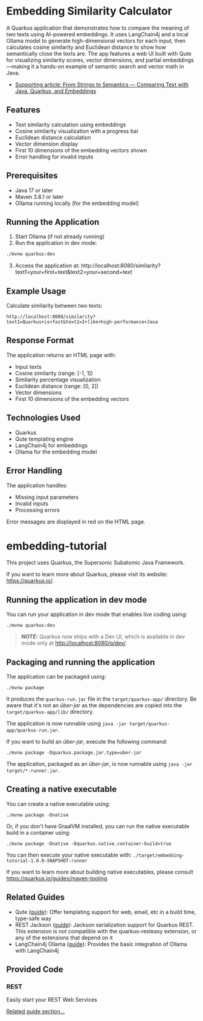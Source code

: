 # Embedding Similarity Calculator

A Quarkus application that demonstrates how to compare the meaning of two texts using AI-powered embeddings. It uses LangChain4j and a local Ollama model to generate high-dimensional vectors for each input, then calculates cosine similarity and Euclidean distance to show how semantically close the texts are. The app features a web UI built with Qute for visualizing similarity scores, vector dimensions, and partial embeddings—making it a hands-on example of semantic search and vector math in Java.

- [Supporting article: From Strings to Semantics — Comparing Text with Java, Quarkus, and Embeddings](https://myfear.substack.com/p/java-quarkus-text-embeddings-similarity)

## Features

- Text similarity calculation using embeddings
- Cosine similarity visualization with a progress bar
- Euclidean distance calculation
- Vector dimension display
- First 10 dimensions of the embedding vectors shown
- Error handling for invalid inputs

## Prerequisites

- Java 17 or later
- Maven 3.8.1 or later
- Ollama running locally (for the embedding model)

## Running the Application

1. Start Ollama (if not already running)
2. Run the application in dev mode:
```bash
./mvnw quarkus:dev
```

3. Access the application at: http://localhost:8080/similarity?text1=your+first+text&text2=your+second+text

## Example Usage

Calculate similarity between two texts:
```
http://localhost:8080/similarity?text1=Quarkus+is+fast&text2=I+like+high-performance+Java
```

## Response Format

The application returns an HTML page with:
- Input texts
- Cosine similarity (range: [-1, 1])
- Similarity percentage visualization
- Euclidean distance (range: [0, 2])
- Vector dimensions
- First 10 dimensions of the embedding vectors

## Technologies Used

- Quarkus
- Qute templating engine
- LangChain4j for embeddings
- Ollama for the embedding model

## Error Handling

The application handles:
- Missing input parameters
- Invalid inputs
- Processing errors

Error messages are displayed in red on the HTML page.

# embedding-tutorial

This project uses Quarkus, the Supersonic Subatomic Java Framework.

If you want to learn more about Quarkus, please visit its website: <https://quarkus.io/>.

## Running the application in dev mode

You can run your application in dev mode that enables live coding using:

```shell script
./mvnw quarkus:dev
```

> **_NOTE:_**  Quarkus now ships with a Dev UI, which is available in dev mode only at <http://localhost:8080/q/dev/>.

## Packaging and running the application

The application can be packaged using:

```shell script
./mvnw package
```

It produces the `quarkus-run.jar` file in the `target/quarkus-app/` directory.
Be aware that it's not an _über-jar_ as the dependencies are copied into the `target/quarkus-app/lib/` directory.

The application is now runnable using `java -jar target/quarkus-app/quarkus-run.jar`.

If you want to build an _über-jar_, execute the following command:

```shell script
./mvnw package -Dquarkus.package.jar.type=uber-jar
```

The application, packaged as an _über-jar_, is now runnable using `java -jar target/*-runner.jar`.

## Creating a native executable

You can create a native executable using:

```shell script
./mvnw package -Dnative
```

Or, if you don't have GraalVM installed, you can run the native executable build in a container using:

```shell script
./mvnw package -Dnative -Dquarkus.native.container-build=true
```

You can then execute your native executable with: `./target/embedding-tutorial-1.0.0-SNAPSHOT-runner`

If you want to learn more about building native executables, please consult <https://quarkus.io/guides/maven-tooling>.

## Related Guides

- Qute ([guide](https://quarkus.io/guides/qute)): Offer templating support for web, email, etc in a build time, type-safe way
- REST Jackson ([guide](https://quarkus.io/guides/rest#json-serialisation)): Jackson serialization support for Quarkus REST. This extension is not compatible with the quarkus-resteasy extension, or any of the extensions that depend on it
- LangChain4j Ollama ([guide](https://docs.quarkiverse.io/quarkus-langchain4j/dev/index.html)): Provides the basic integration of Ollama with LangChain4j

## Provided Code

### REST

Easily start your REST Web Services

[Related guide section...](https://quarkus.io/guides/getting-started-reactive#reactive-jax-rs-resources)
